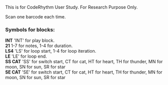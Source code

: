 This is for CodeRhythm User Study.
For Research Purpose Only.

Scan one barcode each time. 
### Symbols for blocks:
**INT** 'INT' for play block.<br>
**21** 1-7 for notes, 1-4 for duration.<br>
**LS4** 'LS' for loop start, 1-4 for loop iteration.<br>
**LE** 'LE' for loop end.<br>
**SS CAT** 'SS' for switch start, CT for cat, HT for heart, TH for thunder, MN for moon, SN for sun, SR for star<br>
**SE CAT** 'SE' for switch start, CT for cat, HT for heart, TH for thunder, MN for moon, SN for sun, SR for star<br>